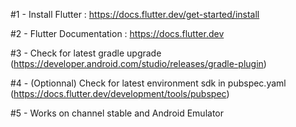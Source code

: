 #1 - Install Flutter : https://docs.flutter.dev/get-started/install

#2 - Flutter Documentation : https://docs.flutter.dev

#3 - Check for latest gradle upgrade (https://developer.android.com/studio/releases/gradle-plugin)

#4 - (Optionnal) Check for latest environment sdk in pubspec.yaml (https://docs.flutter.dev/development/tools/pubspec)

#5 - Works on channel stable and Android Emulator